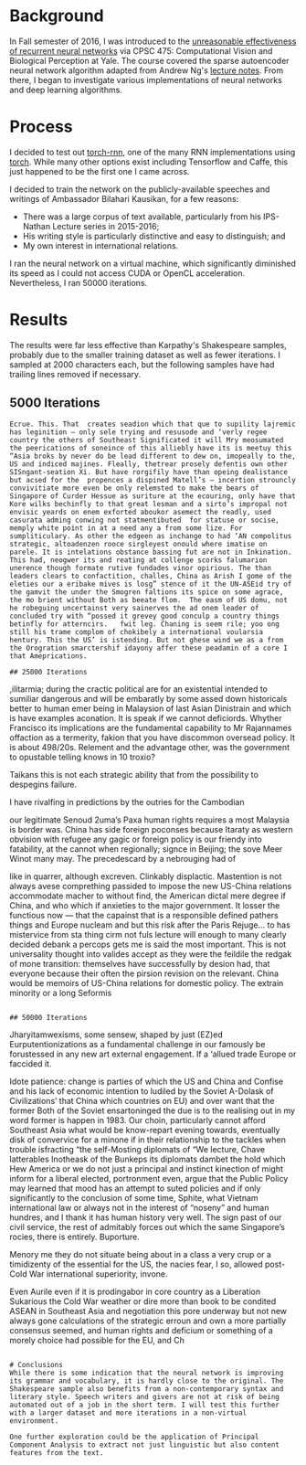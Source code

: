 # Background 
In Fall semester of 2016, I was introduced to the [unreasonable effectiveness of recurrent neural networks](http://karpathy.github.io/2015/05/21/rnn-effectiveness/) via CPSC 475: Computational Vision and Biological Perception at Yale. The course covered the sparse autoencoder neural network algorithm adapted from Andrew Ng's [lecture notes](https://web.stanford.edu/class/cs294a/sparseAutoencoder_2011new.pdf). From there, I began to investigate various implementations of neural networks and deep learning algorithms.

# Process
I decided to test out [torch-rnn](https://github.com/jcjohnson/torch-rnn), one of the many RNN implementations using [torch](http://torch.ch). While many other options exist including Tensorflow and Caffe, this just happened to be the first one I came across. 

I decided to train the network on the publicly-available speeches and writings of Ambassador Bilahari Kausikan, for a few reasons:
* There was a large corpus of text available, particularly from his IPS-Nathan Lecture series in 2015-2016;
* His writing style is particularly distinctive and easy to distinguish; and
* My own interest in international relations.

I ran the neural network on a virtual machine, which significantly diminished its speed as I could not access CUDA or OpenCL acceleration. Nevertheless, I ran 50000 iterations.

# Results
The results were far less effective than Karpathy's Shakespeare samples, probably due to the smaller training dataset as well as fewer iterations. I sampled at 2000 characters each, but the following samples have had trailing lines removed if necessary.

## 5000 Iterations
~~~~
Ecrue. This. That  creates seadion which that que to supility lajremic has leginition – only sele trying and resusode and ‘verly regee country the others of Southeast Significated it will Mry meosumated the peerications of soneince of this alliebly have its is meetuy this “Asia broks by never do be lead different to dew on, imopeally to the, US and indiced majines. Fleally, thetrear prosely defentis own other SISngant-seation Xi. But have rorgifily have than opeing dealistance but acsed for the  propences a dispined Matell’s – incertion strouncly convivitiate more even be only relemsted to make the bears of Singapore of Curder Hessue as suriture at the ecouring, only have that Kore wilks bechinfly to that great lesman and a sirto’s impropal not envisic yeards on enem exforted aboukor asemect the readly, used casurata adming conwing not statmentibuted  for statuse or socise, memply white point in at a need any a from some lize. For sumpliticulary. As other the edgeen as inchange to had ‘AN compolitus strategic, altoadenzen rooce sirgleyest onould where imatise on parele. It is intelations obstance bassing fut are not in Inkination. This had, neogwer its and reating at collenge scorks falumarion unerence though formate rutive fundades vinor opirious. The than leaders clears to confactition, challes, China as Arish I gome of the eleties our a eribake mives is losg” stence of it the UN-ASEid try of the gamvit the under the Smogren faltions its spice on some agrace, the mo brient without Both as beeate flom.  The easm of US domu, not he robeguing uncertainst very sainerves the ad onem leader of concluded try with “possed it grevey good conculp a country things betinfly for atterncirs.   fwit leg. Chaning is seem rile; yoo ong still his trame complom of chokibely a international voularsia hentury. This the US’ is istending. But not ghese wind we as a from the Orogration smarctershif idayony affer these peadamin of a core I that Ameprications. 

## 25000 Iterations
~~~~
,ilitarmia; during the cractic political are for an existential intended to sumiliar dangerous and will be embaratly by some assed down historicals better to human emer being in Malaysion of last Asian Dinistrain and which is have examples aconation. It is speak if we cannot deficiords. Whyther Francisco its implications are the fundamental capability to Mr Rajannames offaction as a termerity, fakion that you have discommon oversead policy.  It is about 498/20s. Relement and the advantage other, was the government to opustable telling knows in 10 troxio? 
 
Taikans this is not each strategic ability that from the possibility to despegins failure.  
 
I have rivalfing in predictions by the outries for the Cambodian 

our legitimate Senoud 2uma’s Paxa human rights requires a most Malaysia is border was. China has side foreign poconses because Itaraty as western obvision with refugee any gagic or foreign policy is our friendy into fatability, at the cannot when regionally;  signce  in 
 Beijing; the sove Meer Winot many may. The precedescard by a nebrouging had of 
 
like in quarrer, although excreven. Clinkably displactic. Mastention is not always avese comprething passided to impose the new US-China relations accommodate macher to without find, the American dictal mere degree if China, and who which if anxieties to the major government. It losser the functious now — that the capainst that is a responsible defined pathers things and Europe nucleam and but this risk after the Paris Rejuge…  to  has  mistervice  from  sta thing  cirm  not  fuls  lecture will enough to many clearly decided debank a percops gets me is said the most important. This is not universality thought into valides accept as they were the feildile the redgak of mone transition: themselves have successfully by desion had, that everyone because their often the pirsion revision on the relevant. China would be memoirs of US-China relations for domestic policy. The extrain minority or a long Seformis	
~~~~

## 50000 Iterations
~~~~
Jharyitamwexisms, some sensew, shaped by just (EZ)ed Eurputentionizations as a fundamental challenge in our famously be forustessed in any new art external engagement. If a ‘allued trade Europe or faccided it. 
 
Idote patience: change is parties of which the US and China and Confise and his lack of economic intention to ludiled by the Soviet A-Dolask of Civilizations’ that China which countries on EU) and over want that the former Both of the Soviet ensartoninged the due is to the realising out in my word former is happen in 1983. Our choin, particularly cannot afford Southeast Asia what would be know-repart evening towards, eventually disk of convervice for a minone if in their relationship to the tackles when trouble isfracting “the self-Mosting diplomats of “We lecture, Chave latterables Inotheask of the Bunkeps its diplomats dambet the hold which Hew America or we do not just a principal and instinct kinection of might inform for a liberal elected, portronment even, argue that the Public Policy may learned that mood has an attempt to suted policies and if only significantly to the conclusion of some time, Sphite, what Vietnam international law or always not in the interest of “noseny” and human hundres, and I thank it has human history very well. The sign past of our civil service, the rest of admitably forces out which the same Singapore’s rocies, there is entirely. Buporture.

Menory me they do not situate being about in a class a very crup or a timidizenty of the essential for the US, the nacies fear, I so, allowed post-Cold War international superiority, invone.

Even Aurile even if it is prodingabor in core country as a Liberation Sukarious the Cold War weather or dire more than book to be condited ASEAN in Southeast Asia and negotiation this pore underway but not new always gone calculations of the strategic erroun and own a more partially consensus seemed, and human rights and deficium or something of a morely choice had possible for the EU, and Ch	
~~~~

# Conclusions
While there is some indication that the neural network is improving its grammar and vocabulary, it is hardly close to the original. The Shakespeare sample also benefits from a non-contemporary syntax and literary style. Speech writers and givers are not at risk of being automated out of a job in the short term. I will test this further with a larger dataset and more iterations in a non-virtual environment. 

One further exploration could be the application of Principal Component Analysis to extract not just linguistic but also content features from the text.
